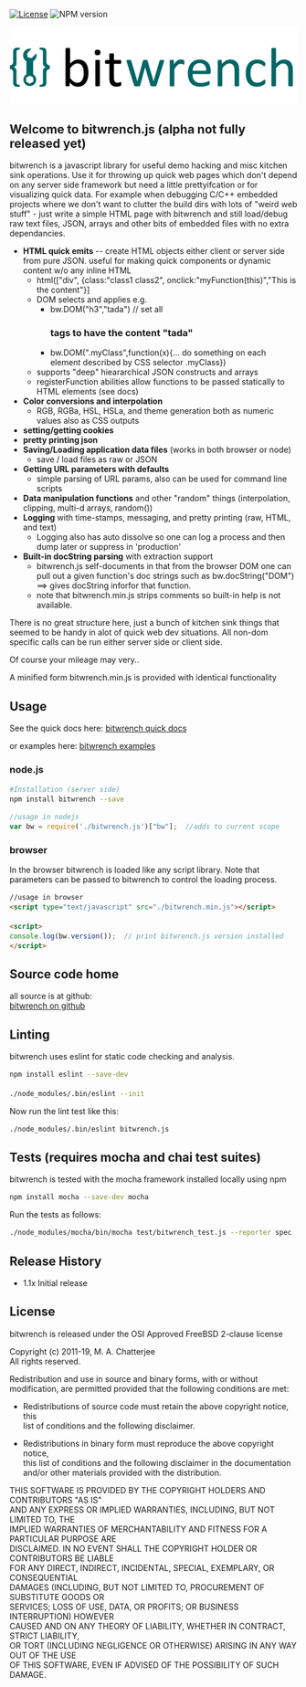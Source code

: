 [![License](https://img.shields.io/badge/License-BSD%202--Clause-blue.svg)](https://opensource.org/licenses/BSD-2-Clause)
![NPM version](http://img.shields.io/npm/v/bitwrench.svg?style=flat-square)

[![bitwrench](./images/bitwrench-logo-med.png)](http://www.deftio.com/bitwrench)

## Welcome to bitwrench.js (alpha not fully released yet)

bitwrench is a javascript library for useful demo hacking and misc kitchen sink operations.  Use it for throwing up quick web pages which don't depend on any server side framework but need a little prettyifcation or for visualizing quick data.  For example when debugging C/C++ embedded projects where we don't want to clutter the build dirs with lots of "weird web stuff" - just write a simple HTML page with bitwrench and still load/debug raw text files, JSON, arrays and other bits of embedded files with no extra dependancies.


* **HTML quick emits** -- create HTML objects either client or server side from pure JSON.  useful for making quick components or dynamic content w/o any inline HTML
	* html(["div", {class:"class1 class2", onclick:"myFunction(this)","This is the content"}] 
	* DOM selects and applies e.g. 
		* bw.DOM("h3","tada") // set all <h3> tags to have the content "tada"
		* bw.DOM(".myClass",function(x){... do something on each element described by CSS selector .myClass})
	* supports "deep" hieararchical JSON constructs and arrays
	* registerFunction abilities allow functions to be passed statically to HTML elements (see docs)
* **Color conversions and interpolation**
	* RGB, RGBa, HSL, HSLa, and theme generation both as numeric values also as CSS outputs
* **setting/getting cookies**   
* **pretty printing json**
* **Saving/Loading application data files** (works in both browser or node)
	* save / load files as raw or JSON 
* **Getting URL parameters with defaults**
	* simple parsing of URL params, also can be  used for command line scripts
* **Data manipulation functions** and other "random" things (interpolation, clipping, multi-d arrays, random())
* **Logging** with time-stamps, messaging, and pretty printing (raw, HTML, and text) 
	* Logging also has auto dissolve so one can log a process and then dump later or suppress in 'production'
* **Built-in docString parsing** with extraction support 
	* bitwrench.js self-documents in that from the browser DOM one can pull out a given function's doc strings such as bw.docString("DOM") ==> gives docString inforfor that function.
	* note that bitwrench.min.js strips comments so built-in help is not available.


There is no great structure here, just a bunch of kitchen sink things that seemed to be handy in alot of quick web dev situations.    All non-dom specific calls can be run either server side or client side.

Of course your mileage may very..

A minified form bitwrench.min.js is provided with identical functionality

## Usage 
See the quick docs here:
[bitwrench quick docs](./quick-docs.html)

or examples here:
[bitwrench examples](./examples)

### node.js
```bash
#Installation (server side)  
npm install bitwrench --save 
```

```javascript
//usage in nodejs
var bw = require('./bitwrench.js')["bw"];  //adds to current scope

```

### browser
In the browser bitwrench is loaded like any script library.  Note that parameters can be passed to bitwrench to control the loading process.
```html
//usage in browser
<script type="text/javascript" src="./bitwrench.min.js"></script>

<script>
console.log(bw.version());  // print bitwrench.js version installed
</script>
```
 

## Source code home  
all source is at github:  
[bitwrench on github](http://github.com/deftio/bitwrench)  


## Linting 
bitwrench uses eslint for static code checking and analysis.

```bash
npm install eslint --save-dev

./node_modules/.bin/eslint --init

```
Now run the lint test like this:
```bash
./node_modules/.bin/eslint bitwrench.js   
```

## Tests  (requires mocha and chai test suites)  
bitwrench is tested with the mocha framework installed locally using npm

```bash
npm install mocha --save-dev mocha

```

Run the tests as follows:
```bash
./node_modules/mocha/bin/mocha test/bitwrench_test.js --reporter spec

```

## Release History  
* 1.1x Initial release  
  
## License  
bitwrench is released under the OSI Approved FreeBSD 2-clause license  

Copyright (c) 2011-19, M. A. Chatterjee <deftio at deftio dot com>  
All rights reserved.  
  
Redistribution and use in source and binary forms, with or without  
modification, are permitted provided that the following conditions are met:  
  
* Redistributions of source code must retain the above copyright notice, this  
  list of conditions and the following disclaimer.  

* Redistributions in binary form must reproduce the above copyright notice,  
  this list of conditions and the following disclaimer in the documentation  
  and/or other materials provided with the distribution.  

THIS SOFTWARE IS PROVIDED BY THE COPYRIGHT HOLDERS AND CONTRIBUTORS "AS IS"  
AND ANY EXPRESS OR IMPLIED WARRANTIES, INCLUDING, BUT NOT LIMITED TO, THE  
IMPLIED WARRANTIES OF MERCHANTABILITY AND FITNESS FOR A PARTICULAR PURPOSE ARE  
DISCLAIMED. IN NO EVENT SHALL THE COPYRIGHT HOLDER OR CONTRIBUTORS BE LIABLE  
FOR ANY DIRECT, INDIRECT, INCIDENTAL, SPECIAL, EXEMPLARY, OR CONSEQUENTIAL  
DAMAGES (INCLUDING, BUT NOT LIMITED TO, PROCUREMENT OF SUBSTITUTE GOODS OR  
SERVICES; LOSS OF USE, DATA, OR PROFITS; OR BUSINESS INTERRUPTION) HOWEVER  
CAUSED AND ON ANY THEORY OF LIABILITY, WHETHER IN CONTRACT, STRICT LIABILITY,  
OR TORT (INCLUDING NEGLIGENCE OR OTHERWISE) ARISING IN ANY WAY OUT OF THE USE  
OF THIS SOFTWARE, EVEN IF ADVISED OF THE POSSIBILITY OF SUCH DAMAGE.  




